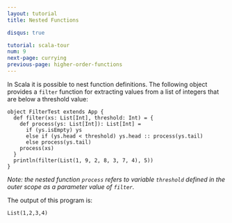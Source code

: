 ```yaml
---
layout: tutorial
title: Nested Functions

disqus: true

tutorial: scala-tour
num: 9
next-page: currying
previous-page: higher-order-functions
---
```


In Scala it is possible to nest function definitions. The following object provides a `filter` function for extracting values from a list of integers that are below a threshold value:

```tut
object FilterTest extends App {
  def filter(xs: List[Int], threshold: Int) = {
    def process(ys: List[Int]): List[Int] =
      if (ys.isEmpty) ys
      else if (ys.head < threshold) ys.head :: process(ys.tail)
      else process(ys.tail)
    process(xs)
  }
  println(filter(List(1, 9, 2, 8, 3, 7, 4), 5))
}
```

_Note: the nested function `process` refers to variable `threshold` defined in the outer scope as a parameter value of `filter`._

The output of this program is:

```
List(1,2,3,4)
```
